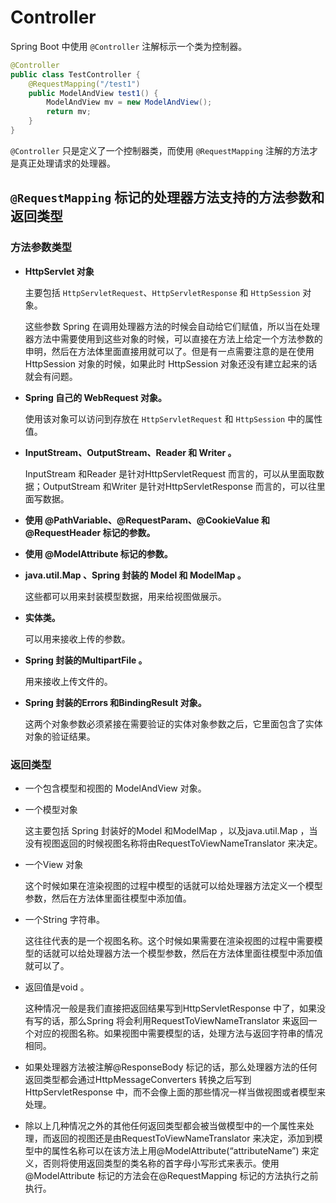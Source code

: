 # Controller

Spring Boot 中使用 `@Controller` 注解标示一个类为控制器。

```java
@Controller
public class TestController {
    @RequestMapping("/test1")
    public ModelAndView test1() {
        ModelAndView mv = new ModelAndView();
        return mv;
    }
}
```

`@Controller` 只是定义了一个控制器类，而使用 `@RequestMapping` 注解的方法才是真正处理请求的处理器。

## `@RequestMapping` 标记的处理器方法支持的方法参数和返回类型

### 方法参数类型

* **HttpServlet 对象**

  主要包括 `HttpServletRequest`、`HttpServletResponse` 和 `HttpSession` 对象。

  这些参数 Spring 在调用处理器方法的时候会自动给它们赋值，所以当在处理器方法中需要使用到这些对象的时候，可以直接在方法上给定一个方法参数的申明，然后在方法体里面直接用就可以了。但是有一点需要注意的是在使用 HttpSession 对象的时候，如果此时 HttpSession 对象还没有建立起来的话就会有问题。

* **Spring 自己的 WebRequest 对象。**

  使用该对象可以访问到存放在 `HttpServletRequest` 和 `HttpSession` 中的属性值。

* **InputStream、OutputStream、Reader 和 Writer 。**

  InputStream 和Reader 是针对HttpServletRequest 而言的，可以从里面取数据；OutputStream 和Writer 是针对HttpServletResponse 而言的，可以往里面写数据。

* **使用 @PathVariable、@RequestParam、@CookieValue 和 @RequestHeader 标记的参数。**

* **使用 @ModelAttribute 标记的参数。**

* **java.util.Map 、Spring 封装的 Model 和 ModelMap 。**

  这些都可以用来封装模型数据，用来给视图做展示。

* **实体类。**

  可以用来接收上传的参数。

* **Spring 封装的MultipartFile 。**

  用来接收上传文件的。

* **Spring 封装的Errors 和BindingResult 对象。**

  这两个对象参数必须紧接在需要验证的实体对象参数之后，它里面包含了实体对象的验证结果。

### 返回类型

* 一个包含模型和视图的 ModelAndView 对象。

* 一个模型对象

  这主要包括 Spring 封装好的Model 和ModelMap ，以及java.util.Map ，当没有视图返回的时候视图名称将由RequestToViewNameTranslator 来决定。

* 一个View 对象

  这个时候如果在渲染视图的过程中模型的话就可以给处理器方法定义一个模型参数，然后在方法体里面往模型中添加值。

* 一个String 字符串。

  这往往代表的是一个视图名称。这个时候如果需要在渲染视图的过程中需要模型的话就可以给处理器方法一个模型参数，然后在方法体里面往模型中添加值就可以了。

* 返回值是void 。

  这种情况一般是我们直接把返回结果写到HttpServletResponse 中了，如果没有写的话，那么Spring 将会利用RequestToViewNameTranslator 来返回一个对应的视图名称。如果视图中需要模型的话，处理方法与返回字符串的情况相同。

* 如果处理器方法被注解@ResponseBody 标记的话，那么处理器方法的任何返回类型都会通过HttpMessageConverters 转换之后写到HttpServletResponse 中，而不会像上面的那些情况一样当做视图或者模型来处理。

* 除以上几种情况之外的其他任何返回类型都会被当做模型中的一个属性来处理，而返回的视图还是由RequestToViewNameTranslator 来决定，添加到模型中的属性名称可以在该方法上用@ModelAttribute\(“attributeName”\) 来定义，否则将使用返回类型的类名称的首字母小写形式来表示。使用@ModelAttribute 标记的方法会在@RequestMapping 标记的方法执行之前执行。



